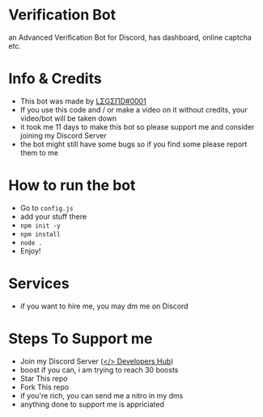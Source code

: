 # Verification Bot
an Advanced Verification Bot for Discord, has dashboard, online captcha etc.
# Info & Credits
- This bot was made by [LΣGΣПD#0001](https://github.com/legend-js-dev)
- If you use this code and / or make a video on it without credits, your video/bot will be taken down
- it took me 11 days to make this bot so please support me and consider joining my Discord Server
- the bot might still have some bugs so if you find some please report them to me
# How to run the bot
- Go to `config.js`
- add your stuff there
- `npm init -y`
- `npm install`
- `node .`
- Enjoy!
# Services
- if you want to hire me, you may dm me on Discord
# Steps To Support me
- Join my Discord Server ([</> Developers Hub](https://discord.gg/gZnw8M3HCE))
- boost if you can, i am trying to reach 30 boosts
- Star This repo
- Fork This repo
- if you're rich, you can send me a nitro in my dms
- anything done to support me is appriciated
